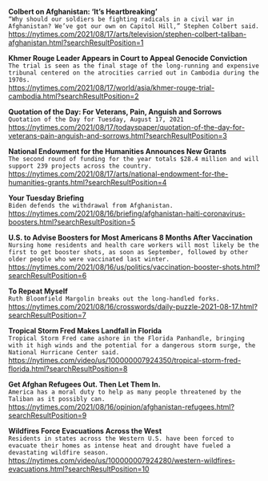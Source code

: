 **Colbert on Afghanistan: ‘It’s Heartbreaking’**\
`“Why should our soldiers be fighting radicals in a civil war in Afghanistan? We’ve got our own on Capitol Hill,” Stephen Colbert said.`\
https://nytimes.com/2021/08/17/arts/television/stephen-colbert-taliban-afghanistan.html?searchResultPosition=1

**Khmer Rouge Leader Appears in Court to Appeal Genocide Conviction**\
`The trial is seen as the final stage of the long-running and expensive tribunal centered on the atrocities carried out in Cambodia during the 1970s.`\
https://nytimes.com/2021/08/17/world/asia/khmer-rouge-trial-cambodia.html?searchResultPosition=2

**Quotation of the Day: For Veterans, Pain, Anguish and Sorrows**\
`Quotation of the Day for Tuesday, August 17, 2021`\
https://nytimes.com/2021/08/17/todayspaper/quotation-of-the-day-for-veterans-pain-anguish-and-sorrows.html?searchResultPosition=3

**National Endowment for the Humanities Announces New Grants**\
`The second round of funding for the year totals $28.4 million and will support 239 projects across the country.`\
https://nytimes.com/2021/08/17/arts/national-endowment-for-the-humanities-grants.html?searchResultPosition=4

**Your Tuesday Briefing**\
`Biden defends the withdrawal from Afghanistan.`\
https://nytimes.com/2021/08/16/briefing/afghanistan-haiti-coronavirus-boosters.html?searchResultPosition=5

**U.S. to Advise Boosters for Most Americans 8 Months After Vaccination**\
`Nursing home residents and health care workers will most likely be the first to get booster shots, as soon as September, followed by other older people who were vaccinated last winter.`\
https://nytimes.com/2021/08/16/us/politics/vaccination-booster-shots.html?searchResultPosition=6

**To Repeat Myself**\
`Ruth Bloomfield Margolin breaks out the long-handled forks.`\
https://nytimes.com/2021/08/16/crosswords/daily-puzzle-2021-08-17.html?searchResultPosition=7

**Tropical Storm Fred Makes Landfall in Florida**\
`Tropical Storm Fred came ashore in the Florida Panhandle, bringing with it high winds and the potential for a dangerous storm surge, the National Hurricane Center said.`\
https://nytimes.com/video/us/100000007924350/tropical-storm-fred-florida.html?searchResultPosition=8

**Get Afghan Refugees Out. Then Let Them In.**\
`America has a moral duty to help as many people threatened by the Taliban as it possibly can.`\
https://nytimes.com/2021/08/16/opinion/afghanistan-refugees.html?searchResultPosition=9

**Wildfires Force Evacuations Across the West**\
`Residents in states across the Western U.S. have been forced to evacuate their homes as intense heat and drought have fueled a devastating wildfire season.`\
https://nytimes.com/video/us/100000007924280/western-wildfires-evacuations.html?searchResultPosition=10

